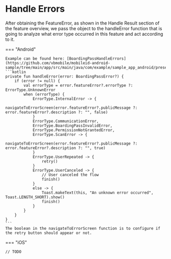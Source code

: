 # Handle Errors

After obtaining the FeatureError, as shown in the Handle Result section of the feature overview, we pass the object to the handleError function that is going to analyze what error type occurred in this feature and act according to it.

=== "Android"

    Example can be found here: [BoardingPassHandleErrors](https://github.com/vbmobile/mobileid-android-sample/tree/main/app/src/main/java/com/example/sample_app_android/presentation/readBoardingPass/BoardingPassReaderActivity.kt)
    ```kotlin
    private fun handleError(error: BoardingPassError?) {
        if (error != null) {
            val errorType = error.featureError?.errorType ?: ErrorType.UnknownError
            when (errorType) {
                ErrorType.InternalError -> {
                    navigateToErrorScreen(error.featureError?.publicMessage ?: error.featureError?.description ?: "", false)
                }
                ErrorType.CommunicationError,
                ErrorType.BoardingPassInvalidError,
                ErrorType.PermissionNotGrantedError,
                ErrorType.ScanError -> {
                    navigateToErrorScreen(error.featureError?.publicMessage ?: error.featureError?.description ?: "", true)
                }
                ErrorType.UserRepeated -> {
                    retry()
                }
                ErrorType.UserCanceled -> {
                    // User canceled the flow
                    finish()
                }
                else -> {
                    Toast.makeText(this, "An unknown error occurred", Toast.LENGTH_SHORT).show()
                    finish()
                }
            }
        }
    }
    ```
    The boolean in the navigateToErrorScreen function is to configure if the retry button should appear or not.

=== "iOS"

    // TODO